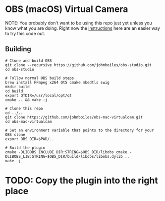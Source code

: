 # OBS (macOS) Virtual Camera

NOTE: You probably don't want to be using this repo just yet unless you know what you are doing. Right now the [instructions](https://github.com/obsproject/rfcs/pull/15#issuecomment-606201708) here are an easier way to try this code out.

## Building

```
# Clone and build OBS
git clone --recursive https://github.com/johnboiles/obs-studio.git
cd obs-studio

# Follow normal OBS build steps
brew install FFmpeg x264 Qt5 cmake mbedtls swig
mkdir build
cd build
export QTDIR=/usr/local/opt/qt
cmake .. && make -j

# Clone this repo
cd ../..
git clone https://github.com/johnboiles/obs-mac-virtualcam.git
cd obs-mac-virtualcam

# Set an environment variable that points to the directory for your OBS clone
export OBS_DIR=$PWD/..

# Build the plugin
cmake -DLIBOBS_INCLUDE_DIR:STRING=$OBS_DIR/libobs cmake -DLIBOBS_LIB:STRING=$OBS_DIR/build/libobs/libobs.dylib ..
make -j
```

# TODO: Copy the plugin into the right place
